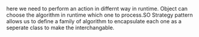 here we need to perform an action in differnt way in runtime. Object can choose the algorithm in runtime which one to process.SO Strategy pattern allows us to define a family of algorithm to encapsulate each one as a seperate class to  make the interchangable.
